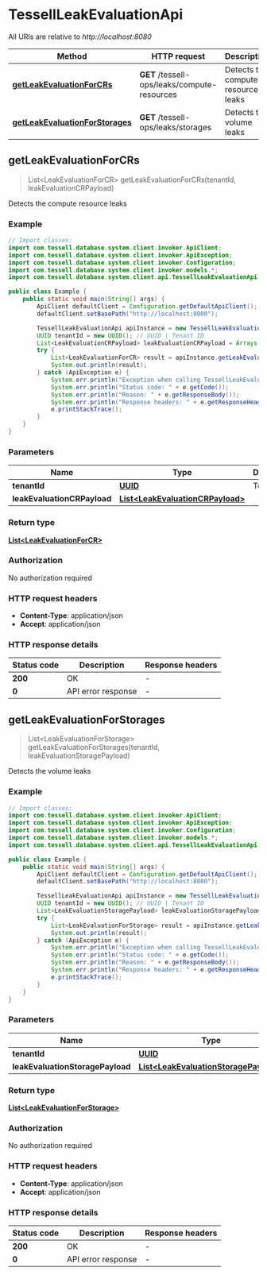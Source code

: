 # TessellLeakEvaluationApi

All URIs are relative to *http://localhost:8080*

Method | HTTP request | Description
------------- | ------------- | -------------
[**getLeakEvaluationForCRs**](TessellLeakEvaluationApi.md#getLeakEvaluationForCRs) | **GET** /tessell-ops/leaks/compute-resources | Detects the compute resource leaks
[**getLeakEvaluationForStorages**](TessellLeakEvaluationApi.md#getLeakEvaluationForStorages) | **GET** /tessell-ops/leaks/storages | Detects the volume leaks



## getLeakEvaluationForCRs

> List&lt;LeakEvaluationForCR&gt; getLeakEvaluationForCRs(tenantId, leakEvaluationCRPayload)

Detects the compute resource leaks

### Example

```java
// Import classes:
import com.tessell.database.system.client.invoker.ApiClient;
import com.tessell.database.system.client.invoker.ApiException;
import com.tessell.database.system.client.invoker.Configuration;
import com.tessell.database.system.client.invoker.models.*;
import com.tessell.database.system.client.api.TessellLeakEvaluationApi;

public class Example {
    public static void main(String[] args) {
        ApiClient defaultClient = Configuration.getDefaultApiClient();
        defaultClient.setBasePath("http://localhost:8080");

        TessellLeakEvaluationApi apiInstance = new TessellLeakEvaluationApi(defaultClient);
        UUID tenantId = new UUID(); // UUID | Tenant ID
        List<LeakEvaluationCRPayload> leakEvaluationCRPayload = Arrays.asList(); // List<LeakEvaluationCRPayload> | 
        try {
            List<LeakEvaluationForCR> result = apiInstance.getLeakEvaluationForCRs(tenantId, leakEvaluationCRPayload);
            System.out.println(result);
        } catch (ApiException e) {
            System.err.println("Exception when calling TessellLeakEvaluationApi#getLeakEvaluationForCRs");
            System.err.println("Status code: " + e.getCode());
            System.err.println("Reason: " + e.getResponseBody());
            System.err.println("Response headers: " + e.getResponseHeaders());
            e.printStackTrace();
        }
    }
}
```

### Parameters


Name | Type | Description  | Notes
------------- | ------------- | ------------- | -------------
 **tenantId** | [**UUID**](.md)| Tenant ID |
 **leakEvaluationCRPayload** | [**List&lt;LeakEvaluationCRPayload&gt;**](LeakEvaluationCRPayload.md)|  |

### Return type

[**List&lt;LeakEvaluationForCR&gt;**](LeakEvaluationForCR.md)

### Authorization

No authorization required

### HTTP request headers

- **Content-Type**: application/json
- **Accept**: application/json


### HTTP response details
| Status code | Description | Response headers |
|-------------|-------------|------------------|
| **200** | OK |  -  |
| **0** | API error response |  -  |


## getLeakEvaluationForStorages

> List&lt;LeakEvaluationForStorage&gt; getLeakEvaluationForStorages(tenantId, leakEvaluationStoragePayload)

Detects the volume leaks

### Example

```java
// Import classes:
import com.tessell.database.system.client.invoker.ApiClient;
import com.tessell.database.system.client.invoker.ApiException;
import com.tessell.database.system.client.invoker.Configuration;
import com.tessell.database.system.client.invoker.models.*;
import com.tessell.database.system.client.api.TessellLeakEvaluationApi;

public class Example {
    public static void main(String[] args) {
        ApiClient defaultClient = Configuration.getDefaultApiClient();
        defaultClient.setBasePath("http://localhost:8080");

        TessellLeakEvaluationApi apiInstance = new TessellLeakEvaluationApi(defaultClient);
        UUID tenantId = new UUID(); // UUID | Tenant ID
        List<LeakEvaluationStoragePayload> leakEvaluationStoragePayload = Arrays.asList(); // List<LeakEvaluationStoragePayload> | 
        try {
            List<LeakEvaluationForStorage> result = apiInstance.getLeakEvaluationForStorages(tenantId, leakEvaluationStoragePayload);
            System.out.println(result);
        } catch (ApiException e) {
            System.err.println("Exception when calling TessellLeakEvaluationApi#getLeakEvaluationForStorages");
            System.err.println("Status code: " + e.getCode());
            System.err.println("Reason: " + e.getResponseBody());
            System.err.println("Response headers: " + e.getResponseHeaders());
            e.printStackTrace();
        }
    }
}
```

### Parameters


Name | Type | Description  | Notes
------------- | ------------- | ------------- | -------------
 **tenantId** | [**UUID**](.md)| Tenant ID |
 **leakEvaluationStoragePayload** | [**List&lt;LeakEvaluationStoragePayload&gt;**](LeakEvaluationStoragePayload.md)|  |

### Return type

[**List&lt;LeakEvaluationForStorage&gt;**](LeakEvaluationForStorage.md)

### Authorization

No authorization required

### HTTP request headers

- **Content-Type**: application/json
- **Accept**: application/json


### HTTP response details
| Status code | Description | Response headers |
|-------------|-------------|------------------|
| **200** | OK |  -  |
| **0** | API error response |  -  |

